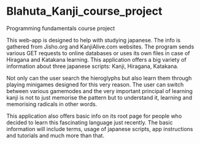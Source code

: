 # Blahuta_Kanji_course_project
Programming fundamentals course project

This web-app is designed to help with studying japanese. The info is gathered from Jisho.org and KanjiAlive.com websites. The program sends various GET requests to online databases or uses its own files in case of Hiragana and Katakana learning.
This application offers a big variety of information about three japanese scripts: Kanji, Hiragana, Katakana.

Not only can the user search the hieroglyphs but also learn them through playing minigames designed for this very reason.
The user can switch between various gamemodes and the very important principal of learning kanji is not to just memorise the pattern but to understand it, learning and memorising radicals in other words.

This application also offers basic info on its root page for people who decided to learn this fascinating language just recently.
The basic information will include terms, usage of japanese scripts, app instructions and tutorials and much more than that.
